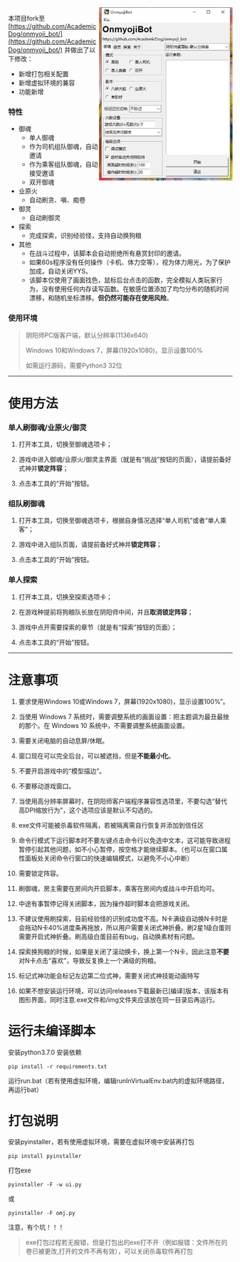 <img align="right" width="300" src="https://raw.githubusercontent.com/AcademicDog/myresource/master/usage.png" alt="copy URL to clipboard" />

本项目fork至 [https://github.com/AcademicDog/onmyoji_bot/](https://github.com/AcademicDog/onmyoji_bot/) 并做出了以下修改：

* 新增打包相关配置
* 新增虚拟环境的兼容
* 功能新增


### 特性

- 御魂
  - 单人御魂
  - 作为司机组队御魂，自动邀请
  - 作为乘客组队御魂，自动接受邀请
  - 双开御魂
- 业原火
  - 自动刷贪、嗔、痴卷
- 御灵
  - 自动刷御灵
- 探索
  - 完成探索，识别经验怪，支持自动换狗粮
- 其他
  - 在战斗过程中，该脚本会自动拒绝所有悬赏封印的邀请。
  - 如果60s程序没有任何操作（卡机、体力空等），视为体力用光，为了保护加成，自动关闭YYS。
  - 该脚本仅使用了画面找色，鼠标后台点击的函数，完全模拟人类玩家行为，没有使用任何内存读写函数。在敏感位置添加了均匀分布的随机时间漂移，和随机坐标漂移。**但仍然可能存在使用风险**。

### 使用环境

> 阴阳师PC版客户端，默认分辨率(1136x640)
>
> Windows 10和Windows 7，屏幕(1920x1080)，显示设置100%
>
> 如需运行源码，需要Python3 32位
* * *

# 使用方法

### 单人刷御魂/业原火/御灵

1.  打开本工具，切换至御魂选项卡；

1.  游戏中进入御魂/业原火/御灵主界面（就是有“挑战”按钮的页面），请提前备好式神并**锁定阵容**；

1.  点击本工具的“开始”按钮。

### 组队刷御魂

1.  打开本工具，切换至御魂选项卡，根据自身情况选择“单人司机”或者“单人乘客”；

1.  游戏中进入组队页面，请提前备好式神并**锁定阵容**；

1.  点击本工具的“开始”按钮。

### 单人探索

1.  打开本工具，切换至探索选项卡；

1.  在游戏种提前将狗粮队长放在阴阳师中间，并且**取消锁定阵容**；

1.  游戏中点开需要探索的章节（就是有“探索”按钮的页面）；

1.  点击本工具的“开始”按钮。

* * *

# 注意事项

1.  要求使用Windows 10或Windows 7，屏幕(1920x1080)，显示设置100%”。

1.  当使用 Windows 7 系统时，需要调整系统的画面设置：把主题调为最丑最挫的那个。在 Windows 10 系统中，不需要调整系统画面设置。

1.  需要关闭电脑的自动息屏/休眠。

1.  窗口现在可以完全后台，可以被遮挡，但是**不能最小化**。

1.  不要开启游戏中的“模型描边”。

1.  不要移动游戏窗口。

1.  当使用高分辨率屏幕时，在阴阳师客户端程序兼容性选项里，不要勾选“替代高DPI缩放行为”，这个选项应该是默认不勾选的。

1.  exe文件可能被杀毒软件隔离，若被隔离需自行恢复并添加到信任区

1.  命令行模式下运行脚本时不要左键点击命令行以免选中文本，这可能导致进程暂停引起其他问题，如不小心暂停，按空格才能继续脚本。（也可以在窗口属性面板处关闭命令行窗口的快速编辑模式，以避免不小心中断）

1.  需要锁定阵容。

1.  刷御魂，房主需要在房间内开启脚本，乘客在房间内或战斗中开启均可。

1.  中途有事暂停记得关闭脚本，因为操作超时脚本会把游戏关闭。

1.  不建议使用刷探索，目前经验怪的识别成功度不高。N卡满级自动换N卡时是会拖动N卡40%进度条再拖放，所以用户需要关闭式神折叠。刷2星1级白蛋则需要开启式神折叠。刷高级白蛋目前有bug，自动换素材有问题。

1.  探索换狗粮的时候，如果是关闭了滚动换卡，换上第一个N卡，因此注意**不要**对N卡点击“喜欢”，导致反复换上一个满级的狗粮。

1.  标记式神功能会标记左边第二位式神，需要关闭式神技能动画特写

1.  如果不想安装运行环境，可以访问releases下载最新已[编译]版本，该版本有图形界面，同时注意.exe文件和/img文件夹应该放在同一目录后再运行。

# 运行未编译脚本
安装python3.7.0
安装依赖
~~~
pip install -r requirements.txt
~~~
运行run.bat（若有使用虚拟环境，编辑runInVirtualEnv.bat内的虚拟环境路径，再运行bat）

# 打包说明
安装pyinstaller，若有使用虚拟环境，需要在虚拟环境中安装再打包
~~~
pip install pyinstaller
~~~
打包exe
~~~
pyinstaller -F -w ui.py
~~~
或
~~~
pyinstaller -F omj.py
~~~

注意，有个坑！！！
> exe打包过程若无报错，但是打包出的exe打不开（例如报错：文件所在的卷已被更改,打开的文件不再有效），可以关闭杀毒软件再打包